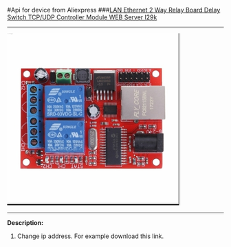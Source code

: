 #Api for device from Aliexpress 
###[LAN Ethernet 2 Way Relay Board Delay Switch TCP/UDP Controller Module WEB Server l29k](https://aliexpress.ru/item/33050514379.html?_ga=2.242428992.316938242.1645105790-376335923.1618405037&_gac=1.120285818.1641815546.CjwKCAiAz--OBhBIEiwAG1rIOgmPigZdn3MVOJuo-jF4RMoMRjiF6-5deDkZ-otm3hgyZZoZLsSZYRoCA3cQAvD_BwE&sku_id=67379683442&spm=a2g39.orderlist.0.0.5c194aa6WJs8iX)
***
![Relay module](./img/lANRelayBoardSwitch.jpg)
***
**Description:**
1. Change ip address. For example download this link.
